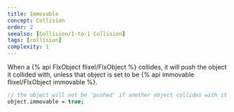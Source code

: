 ```yaml
---
title: Immovable
concept: Collision
order: 2
seealso: [Collision/1-to-1 Collision]
tags: [collision]
complexity: 1
---
```

When a {% api FlxObject flixel/FlxObject %} collides, it will push the object it collided with, unless that object is set to be {% api immovable flixel/FlxObject immovable %}.

```haxe
// the object will not be 'pushed' if another object collides with it
object.immovable = true;
```

